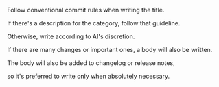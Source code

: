 Follow conventional commit rules when writing the title.

If there's a description for the category, follow that guideline.

Otherwise, write according to AI's discretion.

If there are many changes or important ones, a body will also be written.

The body will also be added to changelog or release notes,

so it's preferred to write only when absolutely necessary. 
